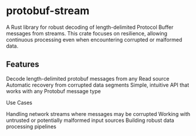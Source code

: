 # protobuf-stream
A Rust library for robust decoding of length-delimited Protocol Buffer messages from streams. This crate focuses on resilience, allowing continuous processing even when encountering corrupted or malformed data.
## Features

Decode length-delimited protobuf messages from any Read source
Automatic recovery from corrupted data segments
Simple, intuitive API that works with any Protobuf message type

Use Cases

Handling network streams where messages may be corrupted
Working with untrusted or potentially malformed input sources
Building robust data processing pipelines
